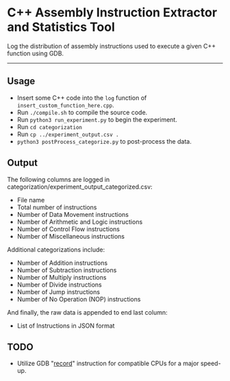 # C++ Assembly Instruction Extractor and Statistics Tool
Log the distribution of assembly instructions used to execute a given C++ function using GDB.

---
## Usage
- Insert some C++ code into the `log` function of `insert_custom_function_here.cpp`.
- Run `./compile.sh` to compile the source code.
- Run `python3 run_experiment.py` to begin the experiment.
- Run `cd categorization`
- Run `cp ../experiment_output.csv .`
- `python3 postProcess_categorize.py` to post-process the data.

## Output
The following columns are logged in categorization/experiment_output_categorized.csv:
- File name
- Total number of instructions
- Number of Data Movement instructions
- Number of Arithmetic and Logic instructions
- Number of Control Flow instructions
- Number of Miscellaneous instructions

Additional categorizations include:
- Number of Addition instructions
- Number of Subtraction instructions
- Number of Multiply instructions
- Number of Divide instructions
- Number of Jump instructions
- Number of No Operation (NOP) instructions

And finally, the raw data is appended to end last column:
- List of Instructions in JSON format

## TODO
- Utilize GDB "[record](https://www.sourceware.org/gdb/wiki/ProcessRecord/Tutorial)" instruction for compatible CPUs for a major speed-up.
